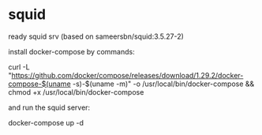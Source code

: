 # squid
ready squid srv (based on sameersbn/squid:3.5.27-2)

install docker-compose by commands: 

curl -L "https://github.com/docker/compose/releases/download/1.29.2/docker-compose-$(uname -s)-$(uname -m)" -o /usr/local/bin/docker-compose
&&
chmod +x /usr/local/bin/docker-compose

and run the squid server:

docker-compose up -d
